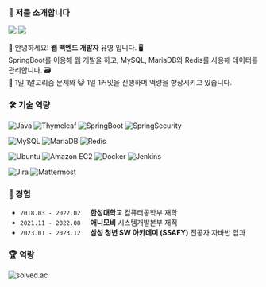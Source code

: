 ### 🤝 저를 소개합니다

<a href="https://github.com/babyyu0"><img src="https://img.shields.io/badge/GitHub-181717?logo=github&logoColor=white"/></a>
<a href="https://velog.io/@babyyu0"><img src="https://img.shields.io/badge/Velog-20C997?logo=velog&logoColor=white"/></a>

👋 안녕하세요! **웹 백엔드 개발자** 유영 입니다. 🖥️  
SpringBoot를 이용해 웹 개발을 하고, MySQL, MariaDB와 Redis를 사용해 데이터를 관리합니다. 🗃️  
💯 1일 1알고리즘 문제와 😺 1일 1커밋을 진행하며 역량을 향상시키고 있습니다.

### 🛠️ 기술 역량
![Java](https://img.shields.io/badge/Java-EA2D2E?style=flat-square&logo=java)
![Thymeleaf](https://img.shields.io/badge/Thymeleaf-005F0F?style=flat-square&logo=thymeleaf&logoColor=white)
![SpringBoot](https://img.shields.io/badge/SpringBoot-6DB33F?style=flat-square&logo=springboot&logoColor=white)
![SpringSecurity](https://img.shields.io/badge/SpringSecurity-6DB33F?style=flat-square&logo=springsecurity&logoColor=white)

![MySQL](https://img.shields.io/badge/MySQL-4479A1?style=flat-square&logo=mysql&logoColor=white)
![MariaDB](https://img.shields.io/badge/MariaDB-003545?style=flat-square&logo=mariadb&logoColor=white)
![Redis](https://img.shields.io/badge/Redis-DC382D?style=flat-square&logo=redis&logoColor=white)

![Ubuntu](https://img.shields.io/badge/Ubuntu-E95420?style=flat-square&logo=ubuntu&logoColor=white)
![Amazon EC2](https://img.shields.io/badge/Amazon_EC2-FF9900?style=flat-square&logo=amazonec2&logoColor=white)
![Docker](https://img.shields.io/badge/Docker-2496ED?style=flat-square&logo=docker&logoColor=white)
![Jenkins](https://img.shields.io/badge/Jenkins-D24939?style=flat-square&logo=jenkins&logoColor=white)

![Jira](https://img.shields.io/badge/Jira-0052CC?style=flat-square&logo=jira&logoColor=white)
![Mattermost](https://img.shields.io/badge/Mattermost-0058CC?style=flat-square&logo=mattermost&logoColor=white)


### 📅 경험
* `2018.03 - 2022.02` &nbsp;&nbsp;&nbsp; **한성대학교** 컴퓨터공학부 재학
* `2021.11 - 2022.08` &nbsp;&nbsp;&nbsp; **애니모비** 시스템개발본부 재직
* `2023.01 - 2023.12` &nbsp;&nbsp;&nbsp; **삼성 청년 SW 아카데미 (SSAFY)** 전공자 자바반 입과

### 🏆 역량
![solved.ac](http://mazassumnida.wtf/api/generate_badge?boj=dbdud1999)

